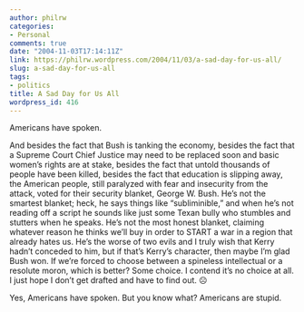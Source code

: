 ```yaml
---
author: philrw
categories:
- Personal
comments: true
date: "2004-11-03T17:14:11Z"
link: https://philrw.wordpress.com/2004/11/03/a-sad-day-for-us-all/
slug: a-sad-day-for-us-all
tags:
- politics
title: A Sad Day for Us All
wordpress_id: 416
---
```


Americans have spoken.

And besides the fact that Bush is tanking the economy, besides the fact that a Supreme Court Chief Justice may need to be replaced soon and basic women’s rights are at stake, besides the fact that untold thousands of people have been killed, besides the fact that education is slipping away, the American people, still paralyzed with fear and insecurity from the attack, voted for their security blanket, George W. Bush. He’s not the smartest blanket; heck, he says things like “subliminible,” and when he’s not reading off a script he sounds like just some Texan bully who stumbles and stutters when he speaks. He’s not the most honest blanket, claiming whatever reason he thinks we’ll buy in order to START a war in a region that already hates us. He’s the worse of two evils and I truly wish that Kerry hadn’t conceded to him, but if that’s Kerry’s character, then maybe I’m glad Bush won. If we’re forced to choose between a spineless intellectual or a resolute moron, which is better? Some choice. I contend it’s no choice at all. I just hope I don’t get drafted and have to find out. :frowning_face:

Yes, Americans have spoken. But you know what? Americans are stupid.